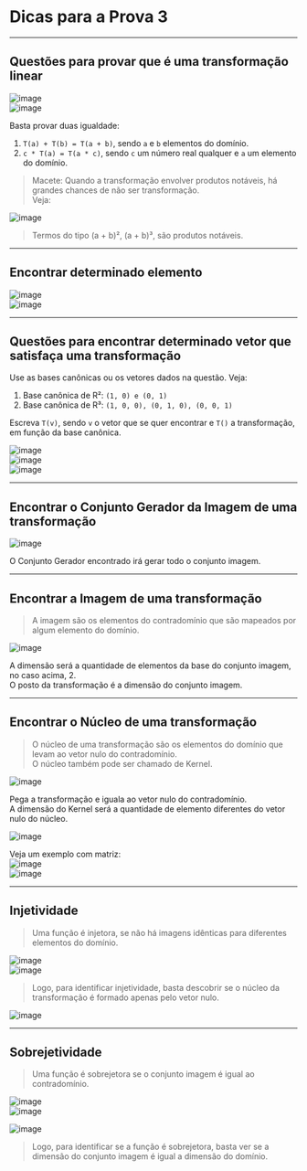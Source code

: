 # Dicas para a Prova 3

---
## Questões para provar que é uma transformação linear

![image](https://github.com/user-attachments/assets/06028b53-97aa-44ed-af1f-88272c6b8915)<br>
![image](https://github.com/user-attachments/assets/ad70e1ee-8132-4b99-977c-014dca369165)

Basta provar duas igualdade:
1. `T(a) + T(b) = T(a + b)`, sendo `a` e `b` elementos do domínio.
2. `c * T(a) = T(a * c)`, sendo `c` um número real qualquer e `a` um elemento do domínio.

> Macete: Quando a transformação envolver produtos notáveis, há grandes chances de não ser transformação.<br>
> Veja:

![image](https://github.com/user-attachments/assets/834260d2-384a-4ab5-8f20-6973ef728f1f)<br>
> Termos do tipo (a + b)², (a + b)³, são produtos notáveis. 

---
## Encontrar determinado elemento

![image](https://github.com/user-attachments/assets/76950455-0003-42d9-8051-d3b44f53a83b)<br>
![image](https://github.com/user-attachments/assets/ddbc8a8c-7411-4d3c-be0e-b433e5602eee)

---
## Questões para encontrar determinado vetor que satisfaça uma transformação

Use as bases canônicas ou os vetores dados na questão. Veja:
1. Base canônica de R²: `(1, 0) e (0, 1)`
2. Base canônica de R³: `(1, 0, 0), (0, 1, 0), (0, 0, 1)`

Escreva `T(v)`, sendo `v` o vetor que se quer encontrar e `T()` a transformação, em função da base canônica.

![image](https://github.com/user-attachments/assets/206b1065-9279-4810-88ad-4470398ac031)<br>
![image](https://github.com/user-attachments/assets/e808f06e-6578-41fc-b031-f6b53ca1809a)<br>
![image](https://github.com/user-attachments/assets/0961b858-d3fb-4f86-bd9b-131a72b25651)

---
## Encontrar o Conjunto Gerador da Imagem de uma transformação

![image](https://github.com/user-attachments/assets/cffad1b4-4ced-4c16-bf82-fa4c22583f18)

O Conjunto Gerador encontrado irá gerar todo o conjunto imagem.

---
## Encontrar a Imagem de uma transformação

> A imagem são os elementos do contradomínio que são mapeados por algum elemento do domínio.

![image](https://github.com/user-attachments/assets/cb0082a2-9db8-43de-9045-cc79431b4969)

A dimensão será a quantidade de elementos da base do conjunto imagem, no caso acima, 2.<br>
O posto da transformação é a dimensão do conjunto imagem.

---
## Encontrar o Núcleo de uma transformação

> O núcleo de uma transformação são os elementos do domínio que levam ao vetor nulo do contradomínio.<br>
> O núcleo também pode ser chamado de Kernel.

![image](https://github.com/user-attachments/assets/65bc1c85-c1de-411c-acde-b966beed10ac)

Pega a transformação e iguala ao vetor nulo do contradomínio.<br>
A dimensão do Kernel será a quantidade de elemento diferentes do vetor nulo do núcleo.

![image](https://github.com/user-attachments/assets/6465c418-9cf0-4503-95a6-8b37e8f20de7)<br>

Veja um exemplo com matriz:<br>
![image](https://github.com/user-attachments/assets/02a74910-a4d2-4e0c-aceb-763c71f73c02)<br>
![image](https://github.com/user-attachments/assets/494544ab-880c-494d-a237-9cef356a2e06)

---
## Injetividade

> Uma função é injetora, se não há imagens idênticas para diferentes elementos do domínio.

![image](https://github.com/user-attachments/assets/d8ddd1c9-18e2-489d-8b52-98e983fe9896)<br>
![image](https://github.com/user-attachments/assets/e680c99a-5e6f-4772-a8ee-e67997cbd05b)

> Logo, para identificar injetividade, basta descobrir se o núcleo da transformação é formado apenas pelo vetor nulo.

![image](https://github.com/user-attachments/assets/b4b67588-8ff1-44d7-9a98-6f90b043cc85)<br>

---
## Sobrejetividade

> Uma função é sobrejetora se o conjunto imagem é igual ao contradomínio.

![image](https://github.com/user-attachments/assets/dc0d5678-0130-4716-bc12-d8881a60f6f2)<br>
![image](https://github.com/user-attachments/assets/d614b87f-d312-486e-aad1-9be419876941)

![image](https://github.com/user-attachments/assets/ce135e2c-909f-46d3-b75b-84e7a1a3e28f)

> Logo, para identificar se a função é sobrejetora, basta ver se a dimensão do conjunto imagem é igual a dimensão do domínio.
